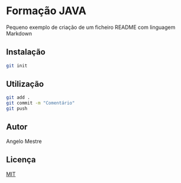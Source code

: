 # Formação JAVA

Pequeno exemplo de criação de um ficheiro README com linguagem Markdown

## Instalação

```bash
git init
```

## Utilização

```bash
git add .
git commit -m "Comentário"
git push
```

## Autor
Angelo Mestre

## Licença
[MIT](https://choosealicense.com/licenses/mit/)